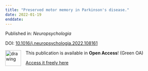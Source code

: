 ```yaml
---
title: "Preserved motor memory in Parkinson's disease."
date: 2022-01-19
enddate:
---
```


Published in: *Neuropsychologia*

DOI: [10.1016/j.neuropsychologia.2022.108161](https://doi.org/10.1016/j.neuropsychologia.2022.108161)

<img src="https://upload.wikimedia.org/wikipedia/commons/thumb/9/90/Open_Access_logo_PLoS_white_green.svg/576px-Open_Access_logo_PLoS_white_green.svg.png" alt="drawing" width="50" align="left"/> &nbsp;&nbsp;&nbsp;This publication is available in **Open Access**! (Green OA)

&nbsp;&nbsp;&nbsp;<a href="https://doi.org/10.1101/2021.04.30.441882">Access it freely here</a>

